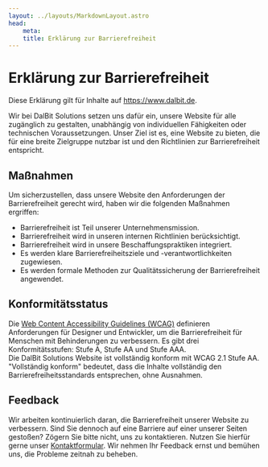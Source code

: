 ```yaml
---
layout: ../layouts/MarkdownLayout.astro
head:
    meta:
    title: Erklärung zur Barrierefreiheit
---
```


# Erklärung zur Barrierefreiheit

Diese Erklärung gilt für Inhalte auf https://www.dalbit.de.

Wir bei DalBit Solutions setzen uns dafür ein, unsere Website für alle zugänglich zu gestalten, unabhängig von individuellen Fähigkeiten oder technischen Voraussetzungen. Unser Ziel ist es, eine Website zu bieten, die für eine breite Zielgruppe nutzbar ist und den Richtlinien zur Barrierefreiheit entspricht.

## Maßnahmen

Um sicherzustellen, dass unsere Website den Anforderungen der Barrierefreiheit gerecht wird, haben wir die folgenden Maßnahmen ergriffen:

* Barrierefreiheit ist Teil unserer Unternehmensmission.
* Barrierefreiheit wird in unseren internen Richtlinien berücksichtigt.
* Barrierefreiheit wird in unsere Beschaffungspraktiken integriert.
* Es werden klare Barrierefreiheitsziele und -verantwortlichkeiten zugewiesen.
* Es werden formale Methoden zur Qualitätssicherung der Barrierefreiheit angewendet.

## Konformitätsstatus

Die [Web Content Accessibility Guidelines (WCAG)](https://www.w3.org/WAI/standards-guidelines/wcag/) definieren Anforderungen für Designer und Entwickler, um die Barrierefreiheit für Menschen mit Behinderungen zu verbessern. Es gibt drei Konformitätsstufen: Stufe A, Stufe AA und Stufe AAA.  
Die DalBit Solutions Website ist vollständig konform mit WCAG 2.1 Stufe AA.  
"Vollständig konform" bedeutet, dass die Inhalte vollständig den Barrierefreiheitsstandards entsprechen, ohne Ausnahmen.

## Feedback

Wir arbeiten kontinuierlich daran, die Barrierefreiheit unserer Website zu verbessern. Sind Sie dennoch auf eine Barriere auf einer unserer Seiten gestoßen? Zögern Sie bitte nicht, uns zu kontaktieren. Nutzen Sie hierfür gerne unser [Kontaktformular](/kontakt). Wir nehmen Ihr Feedback ernst und bemühen uns, die Probleme zeitnah zu beheben.
